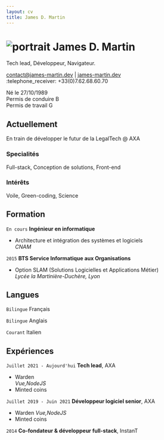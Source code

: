```yaml
---
layout: cv
title: James D. Martin
---
```

# ![portrait]({{site.url}}/assets/img/portrait.jpg) James D. Martin
Tech lead, Développeur, Navigateur.

<div id="webaddress">
<a href="contact@james-martin.dev">contact@james-martin.dev</a>
| <a href="https://james-martin.dev">james-martin.dev</a>
</div>
:telephone_receiver: +33(0)7.62.68.60.70

Né le 27/10/1989  
Permis de conduire B  
Permis de travail G

## Actuellement

En train de développer le futur de la LegalTech @ AXA

### Specialités

Full-stack, Conception de solutions, Front-end

### Intérêts

Voile, Green-coding, Science

## Formation
`En cours`
__Ingénieur en informatique__

- Architecture et intégration des systèmes et logiciels  
_CNAM_

`2015`
__BTS Service Informatique aux Organisations__
- Option SLAM (Solutions Logicielles et Applications Métier)  
_Lycée la Martinière-Duchère, Lyon_

## Langues

`Bilingue`
Français

`Bilingue`
Anglais

`Courant`
Italien

## Expériences

`Juillet 2021 - Aujourd'hui`
__Tech lead__, AXA

- Warden  
_Vue,NodeJS_
- Minted coins

`Juillet 2019 - Juin 2021`
__Développeur logiciel senior__, AXA

- Warden
_Vue,NodeJS_
- Minted coins


`2014`
__Co-fondateur & développeur full-stack__, InstanT

<!-- ### Footer

Dernière mise à jour: Juillet 2022 -->